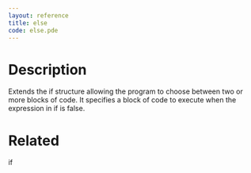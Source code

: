 ```yaml
---
layout: reference
title: else
code: else.pde
---
```


# Description

Extends the if structure allowing the program to choose between two or more blocks of code. It specifies a block of code to execute when the expression in if is false.

# Related

if
